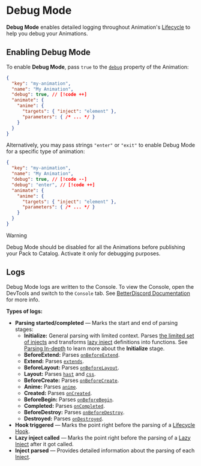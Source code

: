 # Debug Mode

**Debug Mode** enables detailed logging throughout Animation's [Lifecycle](./lifecycle)
to help you debug your Animations.

## Enabling Debug Mode

To enable **Debug Mode**, pass `true` to the [`debug`](/reference/animation#debug) property of the Animation:
```json
{
  "key": "my-animation",
  "name": "My Animation",
  "debug": true, // [!code ++]
  "animate": {
    "anime": {
      "targets": { "inject": "element" },
      "parameters": { /* ... */ }
    }
  }
}
```

Alternatively, you may pass strings `"enter"` or `"exit"` to enable Debug Mode for a specific type of animation:
```json
{
  "key": "my-animation",
  "name": "My Animation",
  "debug": true, // [!code --]
  "debug": "enter", // [!code ++]
  "animate": {
    "anime": {
      "targets": { "inject": "element" },
      "parameters": { /* ... */ }
    }
  }
}
```

> [!WARNING]
> Debug Mode should be disabled for all the Animations before publishing your Pack to Catalog.
> Activate it only for debugging purposes.

## Logs

Debug Mode logs are written to the Console. To view the Console, open the DevTools and switch to the `Console` tab.
See [BetterDiscord Documentation](https://docs.betterdiscord.app/developers/devtools#chromium-devtools) for more info.

**Types of logs:**
- **Parsing started/completed** — Marks the start and end of parsing stages:
  - **Initialize:** General parsing with limited context. Parses [the limited set of injects](./parsing#immediate-injects) and transforms [lazy inject](./injects#lazy-injects) definitions into functions. See [Parsing In-depth](./parsing) to learn more about the **Initialize** stage.
  - **BeforeExtend:** Parses [`onBeforeExtend`](/reference/animate#onbeforeextend).
  - **Extend:** Parses [`extends`](/reference/animate#extends).
  - **BeforeLayout:** Parses [`onBeforeLayout`](/reference/animate#onbeforelayout).
  - **Layout:** Parses [`hast`](/reference/animate#hast) and [`css`](/reference/animate#css).
  - **BeforeCreate:** Parses [`onBeforeCreate`](/reference/animate#onbeforecreate).
  - **Anime:** Parses [`anime`](/reference/animate#anime).
  - **Created:** Parses [`onCreated`](/reference/animate#oncreated).
  - **BeforeBegin:** Parses [`onBeforeBegin`](/reference/animate#onbeforebegin).
  - **Completed:** Parses [`onCompleted`](/reference/animate#oncompleted).
  - **BeforeDestroy:** Parses [`onBeforeDestroy`](/reference/animate#onbeforedestroy).
  - **Destroyed:** Parses [`onDestroyed`](/reference/animate#ondestroyed).
- **Hook triggered** — Marks the point right before the parsing of a [Lifecycle Hook](./lifecycle#lifecycle-hooks).
- **Lazy inject called** — Marks the point right before the parsing of a [Lazy Inject](./injects#lazy-injects) after it got called.
- **Inject parsed** — Provides detailed information about the parsing of each [Inject](./injects).